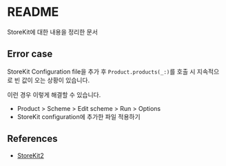 # README

StoreKit에 대한 내용을 정리한 문서

## Error case

StoreKit Configuration file을 추가 후 `Product.products(_:)`를 호출 시 
지속적으로 빈 값이 오는 상황이 있습니다.

이런 경우 이렇게 해결할 수 있습니다.

* Product > Scheme > Edit scheme > Run > Options
* StoreKit configuration에 추가한 파일 적용하기



## References

* [StoreKit2](https://developer.apple.com/videos/play/wwdc2021/10114/)
